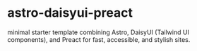 # astro-daisyui-preact
 minimal starter template combining Astro, DaisyUI (Tailwind UI components), and Preact for fast, accessible, and stylish sites.
